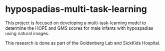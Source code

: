 # hypospadias-multi-task-learning

This project is focused on developing a multi-task-learning model to determine the HOPE and GMS scores for male infants with hypospadias using natural images.

This research is done as part of the Goldenberg Lab and SickKids Hospital.

